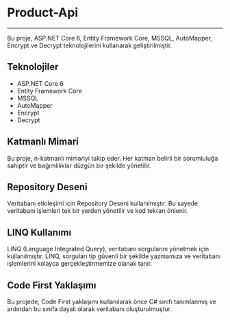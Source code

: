 # Product-Api 
---

Bu proje, ASP.NET Core 6, Entity Framework Core, MSSQL, AutoMapper, Encrypt ve Decrypt teknolojilerini kullanarak geliştirilmiştir.

## Teknolojiler

- ASP.NET Core 6
- Entity Framework Core
- MSSQL
- AutoMapper
- Encrypt
- Decrypt


## Katmanlı Mimari

Bu proje, n-katmanlı mimariyi takip eder. Her katman belirli bir sorumluluğa sahiptir ve bağımlılıklar düzgün bir şekilde yönetilir.

## Repository Deseni

Veritabanı etkileşimi için Repository Deseni kullanılmıştır. Bu sayede veritabanı işlemleri tek bir yerden yönetilir ve kod tekrarı önlenir.

## LINQ Kullanımı

LINQ (Language Integrated Query), veritabanı sorgularını yönetmek için kullanılmıştır. LINQ, sorguları tip güvenli bir şekilde yazmamıza ve veritabanı işlemlerini kolayca gerçekleştirmemize olanak tanır.

## Code First Yaklaşımı

Bu projede, Code First yaklaşımı kullanılarak önce C# sınıfı tanımlanmış ve ardından bu sınıfa dayalı olarak veritabanı oluşturulmuştur.



